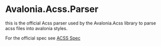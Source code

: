 # Avalonia.Acss.Parser
this is the official Acss parser used by the Avalonia.Acss library to parse acss files into avalonia styles.

For the official spec see [ACSS Spec](./docs/AvaloniaSpec.md)
